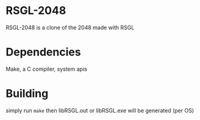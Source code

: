 # RSGL-2048
RSGL-2048 is a clone of the 2048 made with RSGL

# Dependencies
Make, a C compiler, system apis

# Building
simply run `make` then libRSGL.out or libRSGL.exe will be generated (per OS)